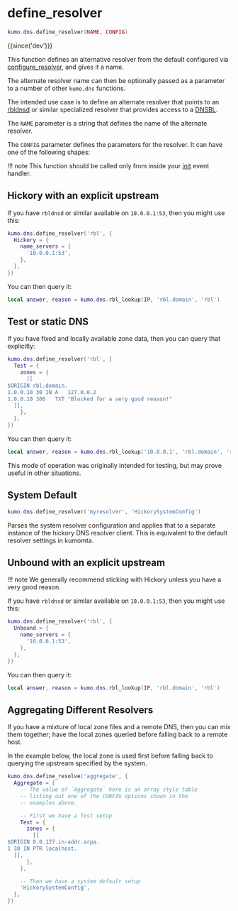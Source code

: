 # define_resolver

```lua
kumo.dns.define_resolver(NAME, CONFIG)
```

{{since('dev')}}

This function defines an alternative resolver from the default configured via
[configure_resolver](configure_resolver.md), and gives it a name.

The alternate resolver name can then be optionally passed as a parameter to a
number of other `kumo.dns` functions.

The intended use case is to define an alternate resolver that points to an
[rbldnsd](https://www.corpit.ru/mjt/rbldnsd.html) or similar specialized
resolver that provides access to a
[DNSBL](https://en.wikipedia.org/wiki/Domain_Name_System_blocklist).

The `NAME` parameter is a string that defines the name of the alternate resolver.

The `CONFIG` parameter defines the parameters for the resolver.  It can have
one of the following shapes:

!!! note
    This function should be called only from inside your
    [init](../events/init.md) event handler.

## Hickory with an explicit upstream

If you have `rbldnsd` or similar available on `10.0.0.1:53`, then you might use this:

```lua
kumo.dns.define_resolver('rbl', {
  Hickory = {
    name_servers = {
      '10.0.0.1:53',
    },
  },
})
```

You can then query it:

```lua
local answer, reason = kumo.dns.rbl_lookup(IP, 'rbl.domain', 'rbl')
```

## Test or static DNS

If you have fixed and locally available zone data, then you can query
that explicitly:

```lua
kumo.dns.define_resolver('rbl', {
  Test = {
    zones = {
      [[
$ORIGIN rbl.domain.
1.0.0.10 30 IN A   127.0.0.2
1.0.0.10 300   TXT "Blocked for a very good reason!"
  ]],
    },
  },
})
```
You can then query it:

```lua
local answer, reason = kumo.dns.rbl_lookup('10.0.0.1', 'rbl.domain', 'rbl')
```

This mode of operation was originally intended for testing, but may prove
useful in other situations.

## System Default

```lua
kumo.dns.define_resolver('myresolver', 'HickorySystemConfig')
```

Parses the system resolver configuration and applies that to a separate
instance of the hickory DNS resolver client. This is equivalent to the default
resolver settings in kumomta.

## Unbound with an explicit upstream

!!! note
    We generally recommend sticking with Hickory unless you have a very good
    reason.

If you have `rbldnsd` or similar available on `10.0.0.1:53`, then you might use this:

```lua
kumo.dns.define_resolver('rbl', {
  Unbound = {
    name_servers = {
      '10.0.0.1:53',
    },
  },
})
```

You can then query it:

```lua
local answer, reason = kumo.dns.rbl_lookup(IP, 'rbl.domain', 'rbl')
```

## Aggregating Different Resolvers

If you have a mixture of local zone files and a remote DNS, then you can
mix them together; have the local zones queried before falling back to
a remote host.

In the example below, the local zone is used first before falling back
to querying the upstream specified by the system.

```lua
kumo.dns.define_resolve('aggregate', {
  Aggregate = {
    -- The value of `Aggregate` here is an array style table
    -- listing out one of the CONFIG options shown in the
    -- examples above.

    -- First we have a Test setup
    Test = {
      zones = {
        [[
$ORIGIN 0.0.127.in-addr.arpa.
1 30 IN PTR localhost.
  ]],
      },
    },

    -- Then we have a system default setup
    'HickorySystemConfig',
  },
})
```

